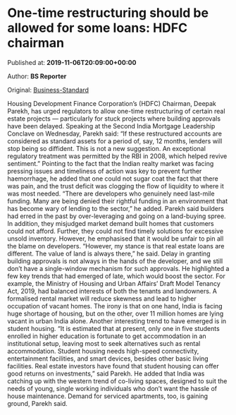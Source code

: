
# One-time restructuring should be allowed for some loans: HDFC chairman

Published at: **2019-11-06T20:09:00+00:00**

Author: **BS Reporter**

Original: [Business-Standard](https://www.business-standard.com/article/economy-policy/one-time-restructuring-should-be-allowed-for-some-loans-hdfc-chairman-119110700060_1.html)

Housing Development Finance Corporation’s (HDFC) Chairman, Deepak Parekh, has urged regulators to allow one-time restructuring of certain real estate projects — particularly for stuck projects where building approvals have been delayed. Speaking at the Second India Mortgage Leadership Conclave on Wednesday, Parekh said: “If these restructured accounts are considered as standard assets for a period of, say, 12 months, lenders will stop being so diffident. This is not a new suggestion. An exceptional regulatory treatment was permitted by the RBI in 2008, which helped revive sentiment.”
Pointing to the fact that the Indian realty market was facing pressing issues and timeliness of action was key to prevent further haemorrhage, he added that one could not sugar coat the fact that there was pain, and the trust deficit was clogging the flow of liquidity to where it was most needed.
“There are developers who genuinely need last-mile funding. Many are being denied their rightful funding in an environment that has become wary of lending to the sector,” he added.
Parekh said builders had erred in the past by over-leveraging and going on a land-buying spree. In addition, they misjudged market demand built homes that customers could not afford. Further, they could not find timely solutions for excessive unsold inventory. However, he emphasised that it would be unfair to pin all the blame on developers.
“However, my stance is that real estate loans are different. The value of land is always there,” he said. Delay in granting building approvals is not always in the hands of the developer, and we still don’t have a single-window mechanism for such approvals.
He highlighted a few key trends that had emerged of late, which would boost the sector. For example, the Ministry of Housing and Urban Affairs’ Draft Model Tenancy Act, 2019, had balanced interests of both the tenants and landowners.
A formalised rental market will reduce skewness and lead to higher occupation of vacant homes.
The irony is that on one hand, India is facing huge shortage of housing, but on the other, over 11 million homes are lying vacant in urban India alone.
Another interesting trend to have emerged is in student housing. “It is estimated that at present, only one in five students enrolled in higher education is fortunate to get accommodation in an institutional setup, leaving most to seek alternatives such as rental accommodation. Student housing needs high-speed connectivity, entertainment facilities, and smart devices, besides other basic living facilities. Real estate investors have found that student housing can offer good returns on investments,” said Parekh.
He added that India was catching up with the western trend of co-living spaces, designed to suit the needs of young, single working individuals who don’t want the hassle of house maintenance. Demand for serviced apartments, too, is gaining ground, Parekh said.

